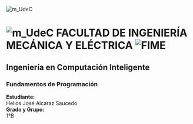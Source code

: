 ![m_UdeC](https://user-images.githubusercontent.com/122065504/210912724-817774fd-84e7-4960-bd79-57452d81bcef.png)   


 # ![m_UdeC](https://user-images.githubusercontent.com/122065504/210912724-817774fd-84e7-4960-bd79-57452d81bcef.png)   FACULTAD DE INGENIERÍA MECÁNICA Y ELÉCTRICA ![FIME](https://user-images.githubusercontent.com/113320901/190930198-3a6cbc65-bbc3-4fb0-8d18-65a49be47e46.jpg)   
## Ingeniería en Computación Inteligente
### Fundamentos de Programación
**Estudiante:**\
Helios José Alcaraz Saucedo\
**Grado y Grupo:** \
1°B
